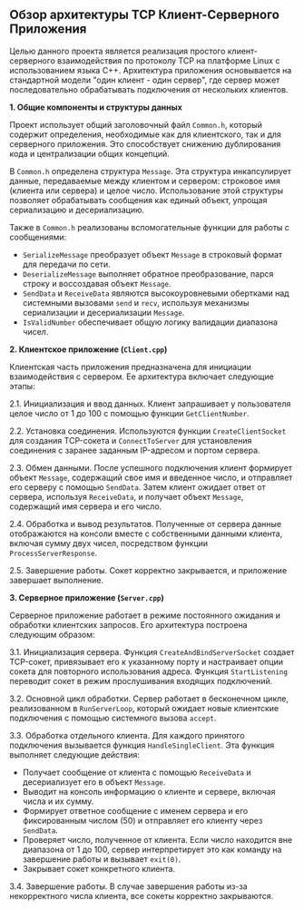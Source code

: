 ## Обзор архитектуры TCP Клиент-Серверного Приложения

Целью данного проекта является реализация простого клиент-серверного взаимодействия по протоколу TCP на платформе Linux с использованием языка C++. Архитектура приложения основывается на стандартной модели "один клиент - один сервер", где сервер может последовательно обрабатывать подключения от нескольких клиентов.

**1. Общие компоненты и структуры данных**

Проект использует общий заголовочный файл `Common.h`, который содержит определения, необходимые как для клиентского, так и для серверного приложения. Это способствует снижению дублирования кода и централизации общих концепций.

В `Common.h` определена структура `Message`. Эта структура инкапсулирует данные, передаваемые между клиентом и сервером: строковое имя (клиента или сервера) и целое число. Использование этой структуры позволяет обрабатывать сообщения как единый объект, упрощая сериализацию и десериализацию.

Также в `Common.h` реализованы вспомогательные функции для работы с сообщениями:
*   `SerializeMessage` преобразует объект `Message` в строковый формат для передачи по сети.
*   `DeserializeMessage` выполняет обратное преобразование, парся строку и воссоздавая объект `Message`.
*   `SendData` и `ReceiveData` являются высокоуровневыми обертками над системными вызовами `send` и `recv`, используя механизмы сериализации и десериализации `Message`.
*   `IsValidNumber` обеспечивает общую логику валидации диапазона чисел.

**2. Клиентское приложение (`Client.cpp`)**

Клиентская часть приложения предназначена для инициации взаимодействия с сервером. Ее архитектура включает следующие этапы:

2.1. Инициализация и ввод данных. Клиент запрашивает у пользователя целое число от 1 до 100 с помощью функции `GetClientNumber`.

2.2. Установка соединения. Используются функции `CreateClientSocket` для создания TCP-сокета и `ConnectToServer` для установления соединения с заранее заданным IP-адресом и портом сервера.

2.3. Обмен данными. После успешного подключения клиент формирует объект `Message`, содержащий свое имя и введенное число, и отправляет его серверу с помощью `SendData`. Затем клиент ожидает ответ от сервера, используя `ReceiveData`, и получает объект `Message`, содержащий имя сервера и его число.

2.4. Обработка и вывод результатов. Полученные от сервера данные отображаются на консоли вместе с собственными данными клиента, включая сумму двух чисел, посредством функции `ProcessServerResponse`.

2.5. Завершение работы. Сокет корректно закрывается, и приложение завершает выполнение.

**3. Серверное приложение (`Server.cpp`)**

Серверное приложение работает в режиме постоянного ожидания и обработки клиентских запросов. Его архитектура построена следующим образом:

3.1. Инициализация сервера. Функция `CreateAndBindServerSocket` создает TCP-сокет, привязывает его к указанному порту и настраивает опции сокета для повторного использования адреса. Функция `StartListening` переводит сокет в режим прослушивания входящих подключений.

3.2. Основной цикл обработки. Сервер работает в бесконечном цикле, реализованном в `RunServerLoop`, который ожидает новые клиентские подключения с помощью системного вызова `accept`.

3.3. Обработка отдельного клиента. Для каждого принятого подключения вызывается функция `HandleSingleClient`. Эта функция выполняет следующие действия:
*   Получает сообщение от клиента с помощью `ReceiveData` и десериализует его в объект `Message`.
*   Выводит на консоль информацию о клиенте и сервере, включая числа и их сумму.
*   Формирует ответное сообщение с именем сервера и его фиксированным числом (50) и отправляет его клиенту через `SendData`.
*   Проверяет число, полученное от клиента. Если число находится вне диапазона от 1 до 100, сервер интерпретирует это как команду на завершение работы и вызывает `exit(0)`.
*   Закрывает сокет конкретного клиента.

3.4. Завершение работы. В случае завершения работы из-за некорректного числа клиента, все сокеты корректно закрываются.
